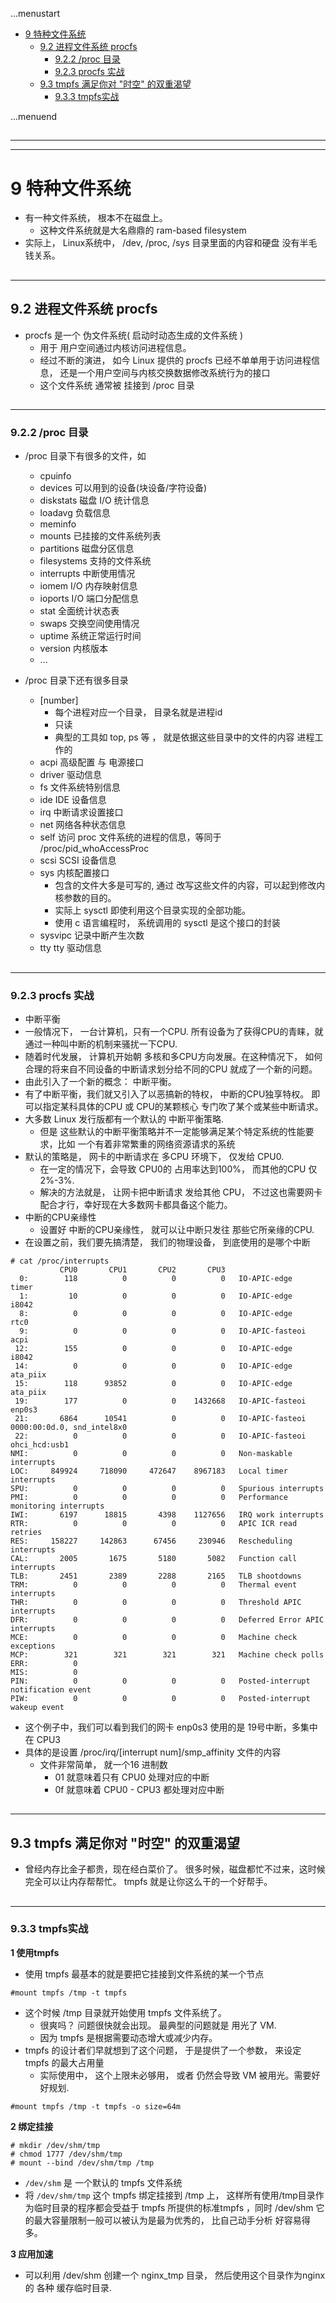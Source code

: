 ...menustart

 - [9 特种文件系统](#1f2926170990cf2be315dea64f695138)
     - [9.2 进程文件系统 procfs](#530245fecdfde469a4e7671a391909df)
         - [9.2.2 /proc 目录](#0725a0d61db90b83f77a95a287e57039)
         - [9.2.3 procfs 实战](#8e736138fbc50e7e4678aae7a5c1c001)
     - [9.3 tmpfs 满足你对 "时空" 的双重渴望](#92f11218638e56b59b5012b7f9dc69ad)
         - [9.3.3 tmpfs实战](#53e039499b6c1a8a91b3f21fd6ab739c)

...menuend


<h2 id="1f2926170990cf2be315dea64f695138"></h2>

-----
-----

# 9 特种文件系统

 - 有一种文件系统， 根本不在磁盘上。
    - 这种文件系统就是大名鼎鼎的 ram-based filesystem
 - 实际上， Linux系统中， /dev, /proc, /sys 目录里面的内容和硬盘 没有半毛钱关系。


<h2 id="530245fecdfde469a4e7671a391909df"></h2>

-----

## 9.2 进程文件系统 procfs

 - procfs 是一个 伪文件系统( 启动时动态生成的文件系统 ) 
    - 用于 用户空间通过内核访问进程信息。
    - 经过不断的演进， 如今 Linux 提供的 procfs 已经不单单用于访问进程信息， 还是一个用户空间与内核交换数据修改系统行为的接口
    - 这个文件系统 通常被 挂接到 /proc 目录

<h2 id="0725a0d61db90b83f77a95a287e57039"></h2>

-----

### 9.2.2 /proc 目录

 - /proc 目录下有很多的文件，如
    - cpuinfo
    - devices  可以用到的设备(块设备/字符设备)
    - diskstats  磁盘 I/O 统计信息
    - loadavg 负载信息
    - meminfo
    - mounts  已挂接的文件系统列表
    - partitions 磁盘分区信息
    - filesystems 支持的文件系统
    - interrupts 中断使用情况
    - iomem  I/O 内存映射信息
    - ioports I/O 端口分配信息
    - stat 全面统计状态表
    - swaps  交换空间使用情况
    - uptime 系统正常运行时间
    - version 内核版本
    - ...

 - /proc 目录下还有很多目录 
    - [number] 
        - 每个进程对应一个目录， 目录名就是进程id
        - 只读
        - 典型的工具如 top, ps 等 ， 就是依据这些目录中的文件的内容 进程工作的
    - acpi  高级配置 与 电源接口
    - driver 驱动信息
    - fs 文件系统特别信息
    - ide  IDE 设备信息
    - irq 中断请求设置接口
    - net 网络各种状态信息
    - self  访问 proc 文件系统的进程的信息，等同于 /proc/pid_whoAccessProc
    - scsi SCSI 设备信息
    - sys 内核配置接口
        - 包含的文件大多是可写的, 通过 改写这些文件的内容，可以起到修改内核参数的目的。
        - 实际上 sysctl 即使利用这个目录实现的全部功能。
        - 使用 c 语言编程时， 系统调用的 sysctl 是这个接口的封装
    - sysvipc  记录中断产生次数
    - tty   tty 驱动信息


<h2 id="8e736138fbc50e7e4678aae7a5c1c001"></h2>

-----

### 9.2.3 procfs 实战

 - 中断平衡
 - 一般情况下， 一台计算机，只有一个CPU.  所有设备为了获得CPU的青睐，就通过一种叫中断的机制来骚扰一下CPU. 
 - 随着时代发展， 计算机开始朝 多核和多CPU方向发展。在这种情况下， 如何合理的将来自不同设备的中断请求划分给不同的CPU 就成了一个新的问题。
 - 由此引入了一个新的概念： 中断平衡。
 - 有了中断平衡，我们就又引入了以恶搞新的特权， 中断的CPU独享特权。 即可以指定某科具体的CPU 或 CPU的某颗核心 专门吹了某个或某些中断请求。
 - 大多数 Linux 发行版都有一个默认的 中断平衡策略.
    - 但是 这些默认的中断平衡策略并不一定能够满足某个特定系统的性能要求，比如 一个有着非常繁重的网络资源请求的系统
 - 默认的策略是， 网卡的中断请求在 多CPU 环境下， 仅发给 CPU0.
    - 在一定的情况下，会导致 CPU0的 占用率达到100%， 而其他的CPU 仅 2%-3%.
    - 解决的方法就是， 让网卡把中断请求 发给其他 CPU， 不过这也需要网卡配合才行，幸好现在大多数网卡都具备这个能力。
 - 中断的CPU亲缘性
    - 设置好 中断的CPU亲缘性， 就可以让中断只发往 那些它所亲缘的CPU.
 - 在设置之前，我们要先搞清楚， 我们的物理设备， 到底使用的是哪个中断

```base
# cat /proc/interrupts 
           CPU0       CPU1       CPU2       CPU3       
  0:        118          0          0          0   IO-APIC-edge      timer
  1:         10          0          0          0   IO-APIC-edge      i8042
  8:          0          0          0          0   IO-APIC-edge      rtc0
  9:          0          0          0          0   IO-APIC-fasteoi   acpi
 12:        155          0          0          0   IO-APIC-edge      i8042
 14:          0          0          0          0   IO-APIC-edge      ata_piix
 15:        118      93852          0          0   IO-APIC-edge      ata_piix
 19:        177          0          0    1432668   IO-APIC-fasteoi   enp0s3
 21:       6864      10541          0          0   IO-APIC-fasteoi   0000:00:0d.0, snd_intel8x0
 22:          0          0          0          0   IO-APIC-fasteoi   ohci_hcd:usb1
NMI:          0          0          0          0   Non-maskable interrupts
LOC:     849924     718090     472647    8967183   Local timer interrupts
SPU:          0          0          0          0   Spurious interrupts
PMI:          0          0          0          0   Performance monitoring interrupts
IWI:       6197      18815       4398    1127656   IRQ work interrupts
RTR:          0          0          0          0   APIC ICR read retries
RES:     158227     142863      67456     230946   Rescheduling interrupts
CAL:       2005       1675       5180       5082   Function call interrupts
TLB:       2451       2389       2288       2165   TLB shootdowns
TRM:          0          0          0          0   Thermal event interrupts
THR:          0          0          0          0   Threshold APIC interrupts
DFR:          0          0          0          0   Deferred Error APIC interrupts
MCE:          0          0          0          0   Machine check exceptions
MCP:        321        321        321        321   Machine check polls
ERR:          0
MIS:          0
PIN:          0          0          0          0   Posted-interrupt notification event
PIW:          0          0          0          0   Posted-interrupt wakeup event
```

 - 这个例子中，我们可以看到我们的网卡 enp0s3 使用的是 19号中断，多集中在 CPU3
 - 具体的是设置 /proc/irq/[interrupt num]/smp_affinity  文件的内容
    - 文件非常简单，  就一个16 进制数
        - 01 就意味着只有 CPU0 处理对应的中断
        - 0f 就意味着  CPU0 - CPU3 都处理对应中断


<h2 id="92f11218638e56b59b5012b7f9dc69ad"></h2>

-----

## 9.3 tmpfs 满足你对 "时空" 的双重渴望

 - 曾经内存比金子都贵，现在经白菜价了。 很多时候，磁盘都忙不过来，这时候完全可以让内存帮帮忙。 tmpfs 就是让你这么干的一个好帮手。

<h2 id="53e039499b6c1a8a91b3f21fd6ab739c"></h2>

-----

### 9.3.3 tmpfs实战

**1 使用tmpfs**

 - 使用 tmpfs 最基本的就是要把它挂接到文件系统的某一个节点

```
#mount tmpfs /tmp -t tmpfs
```

 - 这个时候 /tmp 目录就开始使用 tmpfs 文件系统了。
    - 很爽吗？ 问题很快就会出现。 最典型的问题就是 用光了 VM.
    - 因为 tmpfs 是根据需要动态增大或减少内存。
 - tmpfs 的设计者们早就想到了这个问题， 于是提供了一个参数， 来设定 tmpfs 的最大占用量
    - 实际使用中， 这个上限未必够用， 或者 仍然会导致 VM 被用光。需要好好规划.

```
#mount tmpfs /tmp -t tmpfs -o size=64m
```

**2 绑定挂接**

```
# mkdir /dev/shm/tmp
# chmod 1777 /dev/shm/tmp
# mount --bind /dev/shm/tmp /tmp
```

 - `/dev/shm` 是 一个默认的 tmpfs 文件系统
 - 将 `/dev/shm/tmp` 这个 tmpfs 绑定挂接到 /tmp 上， 这样所有使用/tmp目录作为临时目录的程序都会受益于 tmpfs 所提供的标准tmpfs ，同时 /dev/shm 它的最大容量限制一般可以被认为是最为优秀的， 比自己动手分析 好容易得多。


**3 应用加速**

 - 可以利用 /dev/shm 创建一个 nginx_tmp 目录， 然后使用这个目录作为nginx的 各种 缓存临时目录.





